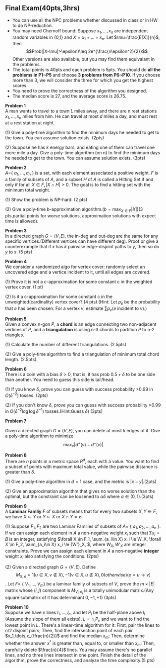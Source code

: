 ## Final Exam(40pts,3hrs)
- You can use all the NPC problems whether discussed in class or in HW to do NP-reduction.
- You may need Chernoff bound: Suppose $x_1,\dots,x_n$ are independent random variables in {0,1} and $X=x_1+\dots+x_n$.
  Let $\mu=\frac{E[X]}{n}$, then $$Prob(|X-\mu|>\epsilon)\leq 2e^{\frac{n\epsilon^2}{2}}$$ Other versions are also available, but you may find them
  equivalant in the problems.
- The total points is 40pts and each problem is 5pts. You should do **all the problems in P1~P5** and choose **3 problems from
  P6~P10**. If you choose more than 3, we will consider the three for which you get the highest scores.
- You need to prove the correctness of the algorithm you designed.
- The median score is 27, and the average score is 26.75.

**Problem 1**  
A man wants to travel to a town $L$ miles away, and there are n rest stations $x_1,\dots,x_n$ miles from him. He can travel 
at most $d$ miles a day, and must rest at a rest station at night.

(1) Give a poly-time algorithm to find the minimum days he needed to get to the town. You can assume solution exists. (2pts)

(2) Suppose he has $k$ energy bars, and eating one of them can travel one more mile a day. Give a poly-time algorithm (on n) to find the minimum days he needed to get to the town. You can assume solution exists. (3pts)

**Problem 2**  
$A=${ $a_1,\dots,a_n$ } is a set, with each element associated a positive weight. $F$ is a family of subsets of $A$, and a subset $H$ of $A$
is called a Hitting Set if and only if for all $X\in F,|X \cap H|>0$. The goal is to find a hitting set with the minimum total weight.

(1) Show the problem is NP-hard. (2 pts)

(2) Give a poly-time b-approximation algorithm.($b=\max_{X \in F}|X|$)(3 pts,partial points for worse solutions, approximation solutions with expect time is allowed).

**Problem 3**  
In a directed graph $G=(V,E)$, the in-deg and out-deg are the same for any specific vertices.(Different vertices can have different deg). Proof or give a counterexample that if $x$ has $k$ pairwise edge-disjoint paths to $y$, then so do $y$ to $x$. (5 pts)

**Problem 4**  
We consider a randomized algo for vertex cover: randomly select an uncovered edge and a vertice incident to it, until all edges are covered.

(1) Prove it is not a c-approximation for some constant c in the weighted vertex cover. (1 pt)

(2) Is it a c-approximation for some constant c in the unweighted(cardinality) vertex cover? (4 pts)
    (Hint: Let $p_e$ be the probability that $e$ has been chosen. For a vertex $v$, estimate $\sum p_e$($e$ incident to $v$).)
    
**Problem 5**  
Given a convex n-gon $P$, a **chord** is an edge connecting two non-adjacent vertices of $P$, and a **triangulation** is using n-3 chords to partition $P$ to n-2 triangles.

(1) Calculate the number of different triangulations. (2.5pts)

(2) Give a poly-time algorithm to find a triangulation of minimum total chord length. (2.5pts).

**Problem 6**  
There is a coin with a bias $\delta > 0$, that is, it has prob $0.5+\delta$ to be one side than another. You need to guess this side
is tail/head.

(1) If you know $\delta$, prove you can guess with success probability >0.99 in $O(\delta^{-2})$ tosses. (2pts)

(2) If you don't know $\delta$, prove you can guess with success probability >0.99 in $O(\delta^{-2} \log \log \delta^{-1})$ tosses.(Hint:Guess $\delta$) (3pts)

**Problem 7** 

Given a directed graph $G=(V,E)$, you can delete at most $k$ edges of it. Give a poly-time algorithm to minimize $$\max_v |d^{+}(v)-d^{-}(v)|$$

**Problem 8**  
There are $n$ points in a metric space $R^d$, each with a value. You want to find a subset of points with maximum total value, while the pairwise distance 
is greater than $\delta$.

(1) Give a poly-time algorithm in $d=1$ case, and the metric is $|x-y|$.(2pts)

(2) Give an approximation algorithm that gives no worse solution than the optimal, but the constraint can be loosened to $\alpha\delta$ where $\alpha \in (0,1)$.(3pts)

**Problem 9**  
A **Laminar Famliy** $F$ of subsets means that for every two subsets $X,Y \in F$, we have $X \subset Y$ or $Y \subset X$ or $X\cap Y=\emptyset$.

(1) Suppose $F_1,F_2$ are two Laminar Families of subsets of $A=$ { $a_1,a_2,\dots,a_n$ }. If we can assign each element in $A$ a non-negative weight $x_i$
such that $\sum x_i = B$ is an integer, satisfying $\forall X \in F_1, \sum_{a_i\in X} x_i \le W_X,  \forall X \in F_2, \sum_{a_i\in X} x_i \le {W'}_X, $, 
where $W_X,{W'}_X$ are integer constraints. Prove we can assign each element in $A$ a non-negative **integer** weight $x_i$ also satisfying the conditions. (2pts)

(2) Given a directed graph $G=(V,E)$. Define $$M_{X,e}=  1 (u \in X, v \notin X), -1 (v\in X, u \notin X), 0(otherwise) (e=u\to v)$$. Let $F=$ { $V_1,\dots,V_m$} be a laminar family of subsets of $V$, prove the $m \times |E|$ matrix whose $(i,j)$ component is $M_{V_i,e_j}$ is a totally unimodular matrix.(Any square submatrix of it has determinant $0,-1,+1$) (3pts)


**Problem 10**  
Suppose we have n lines $l_1,\dots,l_n$, and let $P_i$ be the half-plane above $l_i$ (Assume the slope of them all exists). $L=\cap_{i} P_i$, and we want to find the
lowest point in $L$. There's a linear-time algorithm for it: First, pair the lines to n/2 disjoint pairs; Then, find the intersection point of each pair $x_1,\dots,x_{\frac{n}{2}}$ and find the median $x_m$; Then, determine whether the answer $x^*$ is greater than, equal to, or smaller than $x_m$; Then, carefully delete $\frac{n}{4}$ lines. You may assume there's no parallel lines, and no three lines intersect in one point.
Finish the detail of the algorithm, prove the correctness, and analyze the time complexity.(5 pts)

